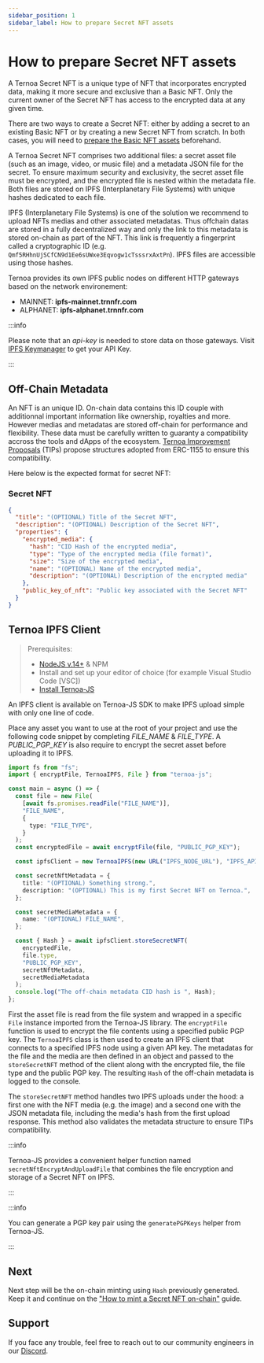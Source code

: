 ```yaml
---
sidebar_position: 1
sidebar_label: How to prepare Secret NFT assets
---
```


# How to prepare Secret NFT assets

A Ternoa Secret NFT is a unique type of NFT that incorporates encrypted data, making it more secure and exclusive than a Basic NFT. Only the current owner of the Secret NFT has access to the encrypted data at any given time.

There are two ways to create a Secret NFT: either by adding a secret to an existing Basic NFT or by creating a new Secret NFT from scratch. In both cases, you will need to [prepare the Basic NFT assets](/for-developers/guides/NFT/basic-NFT/prepare-assets) beforehand.

A Ternoa Secret NFT comprises two additional files: a secret asset file (such as an image, video, or music file) and a metadata JSON file for the secret. To ensure maximum security and exclusivity, the secret asset file must be encrypted, and the encrypted file is nested within the metadata file. Both files are stored on IPFS (Interplanetary File Systems) with unique hashes dedicated to each file.

IPFS (Interplanetary File Systems) is one of the solution we recommend to upload NFTs medias and other associated metadatas. Thus offchain datas are stored in a fully decentralized way and only the link to this metadata is stored on-chain as part of the NFT. This link is frequently a fingerprint called a cryptographic ID (e.g. `Qmf5RHhnUjSCfCN9d1Ee6sUWxe3Eqvogw1cTsssrxAxtPn`). IPFS files are accessible using those hashes.

Ternoa provides its own IPFS public nodes on different HTTP gateways based on the network environement:

- MAINNET: **ipfs-mainnet.trnnfr.com**
- ALPHANET: **ipfs-alphanet.trnnfr.com**

:::info

Please note that an _api-key_ is needed to store data on those gateways. Visit [IPFS Keymanager](https://ipfs-key-manager-git-dev-ternoa.vercel.app/) to get your API Key.

:::

## Off-Chain Metadata

An NFT is an unique ID. On-chain data contains this ID couple with additionnal important information like ownership, royalties and more. However medias and metadatas are stored off-chain for performance and flexibility. These data must be carefully written to guaranty a compatibility accross the tools and dApps of the ecosystem. [Ternoa Improvement Proposals](https://github.com/capsule-corp-ternoa/ternoa-proposals/tree/main/TIPs) (TIPs) propose structures adopted from ERC-1155 to ensure this compatibility.

Here below is the expected format for secret NFT:

### Secret NFT

```json
{
  "title": "(OPTIONAL) Title of the Secret NFT",
  "description": "(OPTIONAL) Description of the Secret NFT",
  "properties": {
    "encrypted_media": {
      "hash": "CID Hash of the encrypted media",
      "type": "Type of the encrypted media (file format)",
      "size": "Size of the encrypted media",
      "name": "(OPTIONAL) Name of the encrypted media",
      "description": "(OPTIONAL) Description of the encrypted media"
    },
    "public_key_of_nft": "Public key associated with the Secret NFT"
  }
}
```

## Ternoa IPFS Client

> Prerequisites:
>
> - [NodeJS v.14+](https://nodejs.org/en/download/) & NPM
> - Install and set up your editor of choice (for example Visual Studio Code [VSC])
> - [Install Ternoa-JS](/for-developers/get-started/install-ternoa-js#step-1-install-ternoa-js)

An IPFS client is available on Ternoa-JS SDK to make IPFS upload simple with only one line of code.

Place any asset you want to use at the root of your project and use the following code snippet by completing _FILE_NAME_ & _FILE_TYPE_. A _PUBLIC_PGP_KEY_ is also require to encrypt the secret asset before uploading it to IPFS.

```typescript showLineNumbers
import fs from "fs";
import { encryptFile, TernoaIPFS, File } from "ternoa-js";

const main = async () => {
  const file = new File(
    [await fs.promises.readFile("FILE_NAME")],
    "FILE_NAME",
    {
      type: "FILE_TYPE",
    }
  );
  const encryptedFile = await encryptFile(file, "PUBLIC_PGP_KEY");

  const ipfsClient = new TernoaIPFS(new URL("IPFS_NODE_URL"), "IPFS_API_KEY");

  const secretNftMetadata = {
    title: "(OPTIONAL) Something strong.",
    description: "(OPTIONAL) This is my first Secret NFT on Ternoa.",
  };

  const secretMediaMetadata = {
    name: "(OPTIONAL) FILE_NAME",
  };

  const { Hash } = await ipfsClient.storeSecretNFT(
    encryptedFile,
    file.type,
    "PUBLIC_PGP_KEY",
    secretNftMetadata,
    secretMediaMetadata
  );
  console.log("The off-chain metadata CID hash is ", Hash);
};
```

First the asset file is read from the file system and wrapped in a specific `File` instance imported from the Ternoa-JS library. The `encryptFile` function is used to encrypt the file contents using a specified public PGP key. The `TernoaIPFS` class is then used to create an IPFS client that connects to a specified IPFS node using a given API key. The metadatas for the file and the media are then defined in an object and passed to the `storeSecretNFT` method of the client along with the encrypted file, the file type and the public PGP key. The resulting `Hash` of the off-chain metadata is logged to the console.

The `storeSecretNFT` method handles two IPFS uploads under the hood: a first one with the NFT media (e.g. the image) and a second one with the JSON metadata file, including the media's hash from the first upload response. This method also validates the metadata structure to ensure TIPs compatibility.

:::info

Ternoa-JS provides a convenient helper function named `secretNftEncryptAndUploadFile` that combines the file encryption and storage of a Secret NFT on IPFS.

:::

:::info

You can generate a PGP key pair using the `generatePGPKeys` helper from Ternoa-JS.

:::

## Next

Next step will be the on-chain minting using `Hash` previously generated. Keep it and continue on the ["How to mint a Secret NFT on-chain"](/for-developers/guides/NFT/secret-NFT/mint-NFT) guide.

## Support

If you face any trouble, feel free to reach out to our community engineers in our [Discord](https://discord.gg/fUmBkPpnRu).
